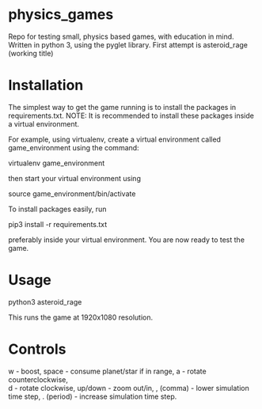 # physics_games
Repo for testing small, physics based games, with education in mind. Written in python 3, using the pyglet library.
First attempt is asteroid_rage (working title)

# Installation
The simplest way to get the game running is to install the packages in requirements.txt.
NOTE: It is recommended to install these packages inside a virtual environment.

For example, using virtualenv, create a virtual environment called game_environment using the command:

virtualenv game_environment

then start your virtual environment using

source game_environment/bin/activate

To install packages easily, run

pip3 install -r requirements.txt

preferably inside your virtual environment. You are now ready to test the game.

# Usage
python3 asteroid_rage

This runs the game at 1920x1080 resolution.

# Controls
w - boost,
space - consume planet/star if in range,
a - rotate counterclockwise,  
d - rotate clockwise,
up/down - zoom out/in,
, (comma) - lower simulation time step,
. (period) - increase simulation time step.
